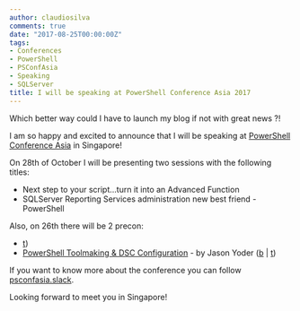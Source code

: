 ```yaml
---
author: claudiosilva
comments: true
date: "2017-08-25T00:00:00Z"
tags:
- Conferences
- PowerShell
- PSConfAsia
- Speaking
- SQLServer
title: I will be speaking at PowerShell Conference Asia 2017
---
```

Which better way could I have to launch my blog if not with great news ?!

I am so happy and excited to announce that I will be speaking at [PowerShell Conference Asia](http://psconf.asia/) in Singapore!

On 28th of October I will be presenting two sessions with the following titles:

* Next step to your script...turn it into an Advanced Function
* SQLServer Reporting Services administration new best friend - PowerShell

Also, on 26th there will be 2 precon:

* [t](https://twitter.com/sqldbawithbeard))
* [PowerShell Toolmaking &amp; DSC Configuration](https://www.meetup.com/mssgug/events/242428094/) - by Jason Yoder ([b](https://twitter.com/JasonYoder_MCT) | [t](http://mctexpert.blogspot.com/))

If you want to know more about the conference you can follow [psconfasia.slack](https://psconfasia.slack.com/).

Looking forward to meet you in Singapore!
